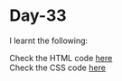 # Day-33


I learnt the following:


Check the HTML code [here](./.html)  
Check the CSS code [here](./.css)